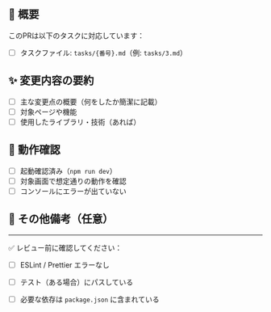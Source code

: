 ## 📌 概要

このPRは以下のタスクに対応しています：

- [ ] タスクファイル: `tasks/{番号}.md`（例: `tasks/3.md`）

## ✨ 変更内容の要約

- [ ] 主な変更点の概要（何をしたか簡潔に記載）
- [ ] 対象ページや機能
- [ ] 使用したライブラリ・技術（あれば）

## 🧪 動作確認

- [ ] 起動確認済み（`npm run dev`）
- [ ] 対象画面で想定通りの動作を確認
- [ ] コンソールにエラーが出ていない

## 🧩 その他備考（任意）

<!-- UIスクリーンショット / APIエラー回避の注意点などあれば記入 -->

---

✅ レビュー前に確認してください：
- [ ] ESLint / Prettier エラーなし
- [ ] テスト（ある場合）にパスしている
- [ ] 必要な依存は `package.json` に含まれている

